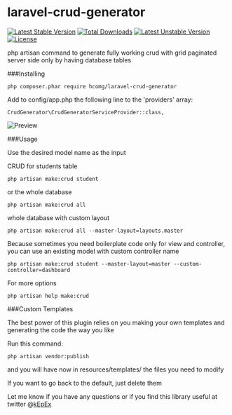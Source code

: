 # laravel-crud-generator

[![Latest Stable Version](https://poser.pugx.org/hcomg/laravel-crud-generator/v/stable)](https://packagist.org/packages/hcomg/laravel-crud-generator) [![Total Downloads](https://poser.pugx.org/hcomg/laravel-crud-generator/downloads)](https://packagist.org/packages/hcomg/laravel-crud-generator) [![Latest Unstable Version](https://poser.pugx.org/hcomg/laravel-crud-generator/v/unstable)](https://packagist.org/packages/hcomg/laravel-crud-generator) [![License](https://poser.pugx.org/hcomg/laravel-crud-generator/license)](https://packagist.org/packages/hcomg/laravel-crud-generator)

php artisan command to generate fully working crud with grid paginated server side only by having database tables


###Installing

	php composer.phar require hcomg/laravel-crud-generator


Add to config/app.php the following line to the 'providers' array:

    CrudGenerator\CrudGeneratorServiceProvider::class,


![Preview](https://raw.githubusercontent.com/hcomg/laravel-crud-generator/master/preview.gif)


###Usage

Use the desired model name as the input 


CRUD for students table

	php artisan make:crud student

or the whole database

	php artisan make:crud all

whole database with custom layout

	php artisan make:crud all --master-layout=layouts.master 

Because sometimes you need boilerplate code only for view and controller, you can use an existing model with custom controller name

	php artisan make:crud student --master-layout=master --custom-controller=dashboard	

For more options 

	php artisan help make:crud

###Custom Templates

The best power of this plugin relies on you making your own templates and generating the code the way you like

Run this command:

    php artisan vendor:publish

and you will have now in resources/templates/ the files you need to modify

If you want to go back to the default, just delete them

Let me know if you have any questions or if you find this library useful at twitter @[kEpEx](https://twitter.com/kepex)